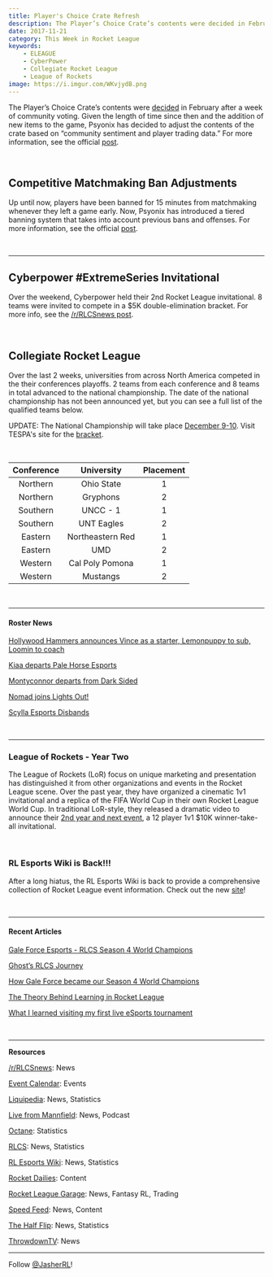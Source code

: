 ```yaml
---
title: Player's Choice Crate Refresh
description: The Player’s Choice Crate’s contents were decided in February after a week of community voting.
date: 2017-11-21
category: This Week in Rocket League
keywords:
    - ELEAGUE
    - CyberPower
    - Collegiate Rocket League
    - League of Rockets
image: https://i.imgur.com/WKvjydB.png
---
```


The Player’s Choice Crate’s contents were [decided](https://www.rocketleague.com/news/players-choice-crate-voting-results/) in February after a week of community voting. Given the length of time since then and the addition of new items to the game, Psyonix has decided to adjust the contents of the crate based on “community sentiment and player trading data.” For more information, see the official [post](https://www.reddit.com/r/RocketLeague/comments/7d8rg4/happening_now_players_choice_crate_refresh/).

&nbsp;

## Competitive Matchmaking Ban Adjustments

Up until now, players have been banned for 15 minutes from matchmaking whenever they left a game early. Now, Psyonix has introduced a tiered banning system that takes into account previous bans and offenses. For more information, see the official [post](https://www.reddit.com/r/RocketLeague/comments/7eazxt/incoming_adjustments_to_competitive_matchmaking/).

&nbsp;

---

## Cyberpower #ExtremeSeries Invitational

Over the weekend, Cyberpower held their 2nd Rocket League invitational. 8 teams were invited to compete in a \$5K double-elimination bracket. For more info, see the [/r/RLCSnews post](https://www.reddit.com/r/RLCSnews/comments/7dnolz/cyberpowerpc_fall_invitational_5000_november_1819/).

&nbsp;

## Collegiate Rocket League

Over the last 2 weeks, universities from across North America competed in the their conferences playoffs. 2 teams from each conference and 8 teams in total advanced to the national championship. The date of the national championship has not been announced yet, but you can see a full list of the qualified teams below.

UPDATE: The National Championship will take place [December 9-10](https://twitter.com/RocketLeague/status/933095869938745345). Visit TESPA's site for the [bracket](https://compete.tespa.org/tournament/91/phase/1).

&nbsp;

| **Conference** |  **University**  | **Placement** |
| :------------: | :--------------: | :-----------: |
|    Northern    |    Ohio State    |       1       |
|    Northern    |     Gryphons     |       2       |
|    Southern    |     UNCC - 1     |       1       |
|    Southern    |    UNT Eagles    |       2       |
|    Eastern     | Northeastern Red |       1       |
|    Eastern     |       UMD        |       2       |
|    Western     | Cal Poly Pomona  |       1       |
|    Western     |     Mustangs     |       2       |

&nbsp;

---

#### Roster News

[Hollywood Hammers announces Vince as a starter, Lemonpuppy to sub, Loomin to coach](http://hammersesports.com/en/blog/2017/11/16/rocket-league-roster-update/)

[Kiaa departs Pale Horse Esports](https://twitter.com/palehorseesport/status/931243317911732225)

[Montyconnor departs from Dark Sided](https://twitter.com/montyconnor/status/932463299697844224)

[Nomad joins Lights Out!](https://twitter.com/LightsOutRL/status/932121300918775809)

[Scylla Esports Disbands](http://octane.gg/news/scylla-esports-disbands)

&nbsp;

---

### League of Rockets - Year Two

The League of Rockets (LoR) focus on unique marketing and presentation has distinguished it from other organizations and events in the Rocket League scene. Over the past year, they have organized a cinematic 1v1 invitational and a replica of the FIFA World Cup in their own Rocket League World Cup. In traditional LoR-style, they released a dramatic video to announce their [2nd year and next event](https://youtu.be/p-scRdBUBzc), a 12 player 1v1 \$10K winner-take-all invitational.

&nbsp;

### RL Esports Wiki is Back!!!

After a long hiatus, the RL Esports Wiki is back to provide a comprehensive collection of Rocket League event information. Check out the new [site](https://rl-esports.gamepedia.com/Rocket_League_Esports_Wiki)!

&nbsp;

---

#### Recent Articles

[Gale Force Esports - RLCS Season 4 World Champions](https://rlcs.gg/news/gale-force-esports-rlcs-s4-world-champions)

[Ghost’s RLCS Journey](https://www.youtube.com/watch?v=rCAdb3lXdPY)

[How Gale Force became our Season 4 World Champions](https://rlcs.gg/news/how-gfe-became-our-s4-world-champions)

[The Theory Behind Learning in Rocket League](https://www.rlcd.gg/blog/becoming-best-rocket-league-player/)

[What I learned visiting my first live eSports tournament](https://arstechnica.com/gaming/2017/11/the-odd-appeal-of-watching-esports-live-and-in-person/)

&nbsp;

---

**Resources**

[/r/RLCSnews](https://www.reddit.com/r/RLCSnews/): News

[Event Calendar](https://rocket-league.com/calendar): Events

[Liquipedia](http://wiki.teamliquid.net/rocketleague/Rocket_League_Championship_Series/Season_4): News, Statistics

[Live from Mannfield](http://www.lfmannfield.com/): News, Podcast

[Octane](http://octane.gg/): Statistics

[RLCS](https://rlcs.gg/): News, Statistics

[RL Esports Wiki](https://rl-esports.gamepedia.com/Rocket_League_Esports_Wiki): News, Statistics

[Rocket Dailies](https://twitter.com/Rocket_Dailies): Content

[Rocket League Garage](http://rocket-league.com/): News, Fantasy RL, Trading

[Speed Feed](https://www.youtube.com/user/TehLief/featured): News, Content

[The Half Flip](http://thehalfflip.com/): News, Statistics

[ThrowdownTV](https://www.throwdowntv.gg/): News

---

Follow [@JasherRL](https://twitter.com/JasherRL)!

